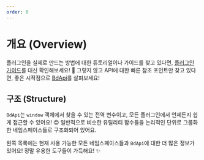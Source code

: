 ```yaml
---
order: 0
---
```


# 개요 (Overview)

플러그인을 실제로 만드는 방법에 대한 튜토리얼이나 가이드를 찾고 있다면, [플러그인 가이드](/plugins/)를 대신 확인해보세요! 🎯 그렇지 않고 API에 대한 빠른 참조 포인트만 찾고 있다면, 좋은 시작점으로 [BdApi](./bdapi.md)를 살펴보세요!

## 구조 (Structure)

`BdApi`는 `window` 객체에서 찾을 수 있는 전역 변수이고, 모든 플러그인에서 언제든지 쉽게 접근할 수 있어요! 😊 일반적으로 비슷한 유틸리티 함수들을 논리적인 단위로 그룹화한 네임스페이스들로 구조화되어 있어요.

왼쪽 목록에는 현재 사용 가능한 모든 네임스페이스들과 `BdApi`에 대한 더 많은 정보가 있어요! 정말 유용한 도구들이 가득해요! ✨